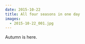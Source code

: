 ```yaml
---
date: 2015-10-22
title: All four seasons in one day
images:
  - 2015-10-22_001.jpg
---
```

Autumn is here.